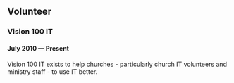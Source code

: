 ## Volunteer

### Vision 100 IT
#### July 2010 — Present

Vision 100 IT exists to help churches - particularly church IT volunteers and ministry staff - to use IT better.
